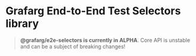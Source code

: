# Grafarg End-to-End Test Selectors library

> **@grafarg/e2e-selectors is currently in ALPHA**. Core API is unstable and can be a subject of breaking changes!
